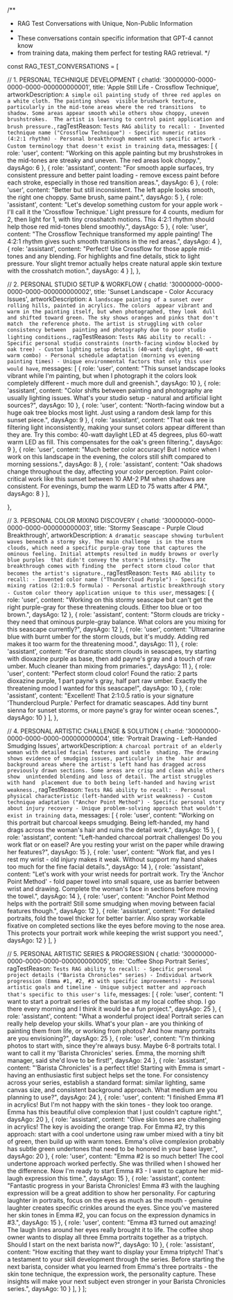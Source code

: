 /**
 * RAG Test Conversations with Unique, Non-Public Information
 * 
 * These conversations contain specific information that GPT-4 cannot know
 * from training data, making them perfect for testing RAG retrieval.
 */

const RAG_TEST_CONVERSATIONS = [
  
  // 1. PERSONAL TECHNIQUE DEVELOPMENT
  {
    chatId: '30000000-0000-0000-0000-000000000001',
    title: 'Apple Still Life - Crossflow Technique',
    artworkDescription: `
    A simple oil painting study of three red apples on a white cloth. The painting shows 
    visible brushwork texture, particularly in the mid-tone areas where the red transitions 
    to shadow. Some areas appear smooth while others show choppy, uneven brushstrokes. 
    The artist is learning to control paint application and brush pressure.
    `,
    ragTestReason: `
    Tests RAG ability to recall:
    - Invented technique name ("Crossflow Technique")
    - Specific numeric ratios (4:2:1 rhythm)
    - Personal breakthrough moment with specific artwork
    - Custom terminology that doesn't exist in training data
    `,
    messages: [
      {
        role: 'user',
        content: "Working on this apple painting but my brushstrokes in the mid-tones are streaky and uneven. The red areas look choppy.",
        daysAgo: 6
      },
      {
        role: 'assistant',
        content: "For smooth apple surfaces, try consistent pressure and better paint loading - remove excess paint before each stroke, especially in those red transition areas.",
        daysAgo: 6
      },
      {
        role: 'user',
        content: "Better but still inconsistent. The left apple looks smooth, the right one choppy. Same brush, same paint.",
        daysAgo: 5
      },
      {
        role: 'assistant',
        content: "Let's develop something custom for your apple work - I'll call it the 'Crossflow Technique.' Light pressure for 4 counts, medium for 2, then light for 1, with tiny crosshatch motions. This 4:2:1 rhythm should help those red mid-tones blend smoothly.",
        daysAgo: 5
      },
      {
        role: 'user',
        content: "The Crossflow Technique transformed my apple painting! The 4:2:1 rhythm gives such smooth transitions in the red areas.",
        daysAgo: 4
      },
      {
        role: 'assistant',
        content: "Perfect! Use Crossflow for those apple mid-tones and any blending. For highlights and fine details, stick to light pressure. Your slight tremor actually helps create natural apple skin texture with the crosshatch motion.",
        daysAgo: 4
      }
    ],
  },

  // 2. PERSONAL STUDIO SETUP & WORKFLOW
  {
    chatId: '30000000-0000-0000-0000-000000000002',
    title: 'Sunset Landscape - Color Accuracy Issues',
    artworkDescription: `
    A landscape painting of a sunset over rolling hills, painted in acrylics. The colors 
    appear vibrant and warm in the painting itself, but when photographed, they look 
    dull and shifted toward green. The sky shows oranges and pinks that don't match 
    the reference photo. The artist is struggling with color consistency between 
    painting and photography due to poor studio lighting conditions.
    `,
    ragTestReason: `
    Tests RAG ability to recall:
    - Specific personal studio constraints (north-facing window blocked by oak tree)
    - Custom lighting setup details (40-watt daylight, 60-watt warm combo)
    - Personal schedule adaptation (morning vs evening painting times)
    - Unique environmental factors that only this user would have
    `,
    messages: [
      {
        role: 'user',
        content: "This sunset landscape looks vibrant while I'm painting, but when I photograph it the colors look completely different - much more dull and greenish.",
        daysAgo: 10
      },
      {
        role: 'assistant',
        content: "Color shifts between painting and photography are usually lighting issues. What's your studio setup - natural and artificial light sources?",
        daysAgo: 10
      },
      {
        role: 'user',
        content: "North-facing window but a huge oak tree blocks most light. Just using a random desk lamp for this sunset piece.",
        daysAgo: 9
      },
      {
        role: 'assistant',
        content: "That oak tree is filtering light inconsistently, making your sunset colors appear different than they are. Try this combo: 40-watt daylight LED at 45 degrees, plus 60-watt warm LED as fill. This compensates for the oak's green filtering.",
        daysAgo: 9
      },
      {
        role: 'user',
        content: "Much better color accuracy! But I notice when I work on this landscape in the evening, the colors still shift compared to morning sessions.",
        daysAgo: 8
      },
      {
        role: 'assistant',
        content: "Oak shadows change throughout the day, affecting your color perception. Paint color-critical work like this sunset between 10 AM-2 PM when shadows are consistent. For evenings, bump the warm LED to 75 watts after 4 PM.",
        daysAgo: 8
      }
    ],

  },

  // 3. PERSONAL COLOR MIXING DISCOVERY
  {
    chatId: '30000000-0000-0000-0000-000000000003',
    title: 'Stormy Seascape - Purple Cloud Breakthrough',
    artworkDescription: `
    A dramatic seascape showing turbulent waves beneath a stormy sky. The main challenge 
    is in the storm clouds, which need a specific purple-gray tone that captures the 
    ominous feeling. Initial attempts resulted in muddy browns or overly blue purples 
    that didn't convey the storm's intensity. The breakthrough comes with finding the 
    perfect storm cloud color that becomes the artist's signature.
    `,
    ragTestReason: `
    Tests RAG ability to recall:
    - Invented color name ("Thundercloud Purple")
    - Specific mixing ratios (2:1:0.5 formula)
    - Personal artistic breakthrough story
    - Custom color theory application unique to this user
    `,
    messages: [
      {
        role: 'user',
        content: "Working on this stormy seascape but can't get the right purple-gray for these threatening clouds. Either too blue or too brown.",
        daysAgo: 12
      },
      {
        role: 'assistant',
        content: "Storm clouds are tricky - they need that ominous purple-gray balance. What colors are you mixing for this seascape currently?",
        daysAgo: 12
      },
      {
        role: 'user',
        content: "Ultramarine blue with burnt umber for the storm clouds, but it's muddy. Adding red makes it too warm for the threatening mood.",
        daysAgo: 11
      },
      {
        role: 'assistant',
        content: "For dramatic storm clouds in seascapes, try starting with dioxazine purple as base, then add payne's gray and a touch of raw umber. Much cleaner than mixing from primaries.",
        daysAgo: 11
      },
      {
        role: 'user',
        content: "Perfect storm cloud color! Found the ratio: 2 parts dioxazine purple, 1 part payne's gray, half part raw umber. Exactly the threatening mood I wanted for this seascape!",
        daysAgo: 10
      },
      {
        role: 'assistant',
        content: "Excellent! That 2:1:0.5 ratio is your signature 'Thundercloud Purple.' Perfect for dramatic seascapes. Add tiny burnt sienna for sunset storms, or more payne's gray for winter ocean scenes.",
        daysAgo: 10
      }
    ],
  },

  // 4. PERSONAL ARTISTIC CHALLENGE & SOLUTION
  {
    chatId: '30000000-0000-0000-0000-000000000004',
    title: 'Portrait Drawing - Left-Handed Smudging Issues',
    artworkDescription: `
    A charcoal portrait of an elderly woman with detailed facial features and subtle 
    shading. The drawing shows evidence of smudging issues, particularly in the 
    hair and background areas where the artist's left hand has dragged across 
    previously drawn sections. Some areas are crisp and clean while others show 
    unintended blending and loss of detail. The artist struggles with hand 
    placement due to both being left-handed and having wrist weakness.
    `,
    ragTestReason: `
    Tests RAG ability to recall:
    - Personal physical characteristic (left-handed with wrist weakness)
    - Custom technique adaptation ("Anchor Point Method")
    - Specific personal story about injury recovery
    - Unique problem-solving approach that wouldn't exist in training data
    `,
    messages: [
      {
        role: 'user',
        content: "Working on this portrait but charcoal keeps smudging. Being left-handed, my hand drags across the woman's hair and ruins the detail work.",
        daysAgo: 15
      },
      {
        role: 'assistant',
        content: "Left-handed charcoal portrait challenges! Do you work flat or on easel? Are you resting your wrist on the paper while drawing her features?",
        daysAgo: 15
      },
      {
        role: 'user',
        content: "Work flat, and yes I rest my wrist - old injury makes it weak. Without support my hand shakes too much for the fine facial details.",
        daysAgo: 14
      },
      {
        role: 'assistant',
        content: "Let's work with your wrist needs for portrait work. Try the 'Anchor Point Method' - fold paper towel into small square, use as barrier between wrist and drawing. Complete the woman's face in sections before moving the towel.",
        daysAgo: 14
      },
      {
        role: 'user',
        content: "Anchor Point Method helps with the portrait! Still some smudging when moving between facial features though.",
        daysAgo: 12
      },
      {
        role: 'assistant',
        content: "For detailed portraits, fold the towel thicker for better barrier. Also spray workable fixative on completed sections like the eyes before moving to the nose area. This protects your portrait work while keeping the wrist support you need.",
        daysAgo: 12
      }
    ],
  }

  // 5. PERSONAL ARTISTIC SERIES & PROGRESSION
  {
    chatId: '30000000-0000-0000-0000-000000000005',
    title: 'Coffee Shop Portrait Series',
    ragTestReason: `
    Tests RAG ability to recall:
    - Specific personal project details ("Barista Chronicles" series)
    - Individual artwork progression (Emma #1, #2, #3 with specific improvements)
    - Personal artistic goals and timeline
    - Unique subject matter and approach that's specific to this user's life
    `,
    messages: [
      {
        role: 'user',
        content: "I want to start a portrait series of the baristas at my local coffee shop. I go there every morning and I think it would be a fun project.",
        daysAgo: 25
      },
      {
        role: 'assistant',
        content: "What a wonderful project idea! Portrait series can really help develop your skills. What's your plan - are you thinking of painting them from life, or working from photos? And how many portraits are you envisioning?",
        daysAgo: 25
      },
      {
        role: 'user',
        content: "I'm thinking photos to start with, since they're always busy. Maybe 6-8 portraits total. I want to call it my 'Barista Chronicles' series. Emma, the morning shift manager, said she'd love to be first!",
        daysAgo: 24
      },
      {
        role: 'assistant',
        content: "'Barista Chronicles' is a perfect title! Starting with Emma is smart - having an enthusiastic first subject helps set the tone. For consistency across your series, establish a standard format: similar lighting, same canvas size, and consistent background approach. What medium are you planning to use?",
        daysAgo: 24
      },
      {
        role: 'user',
        content: "I finished Emma #1 in acrylics! But I'm not happy with the skin tones - they look too orange. Emma has this beautiful olive complexion that I just couldn't capture right.",
        daysAgo: 20
      },
      {
        role: 'assistant',
        content: "Olive skin tones are challenging in acrylics! The key is avoiding the orange trap. For Emma #2, try this approach: start with a cool undertone using raw umber mixed with a tiny bit of green, then build up with warm tones. Emma's olive complexion probably has subtle green undertones that need to be honored in your base layer.",
        daysAgo: 20
      },
      {
        role: 'user',
        content: "Emma #2 is so much better! The cool undertone approach worked perfectly. She was thrilled when I showed her the difference. Now I'm ready to start Emma #3 - I want to capture her mid-laugh expression this time.",
        daysAgo: 15
      },
      {
        role: 'assistant',
        content: "Fantastic progress in your Barista Chronicles! Emma #3 with the laughing expression will be a great addition to show her personality. For capturing laughter in portraits, focus on the eyes as much as the mouth - genuine laughter creates specific crinkles around the eyes. Since you've mastered her skin tones in Emma #2, you can focus on the expression dynamics in #3.",
        daysAgo: 15
      },
      {
        role: 'user',
        content: "Emma #3 turned out amazing! The laugh lines around her eyes really brought it to life. The coffee shop owner wants to display all three Emma portraits together as a triptych. Should I start on the next barista now?",
        daysAgo: 10
      },
      {
        role: 'assistant',
        content: "How exciting that they want to display your Emma triptych! That's a testament to your skill development through the series. Before starting the next barista, consider what you learned from Emma's three portraits - the skin tone technique, the expression work, the personality capture. These insights will make your next subject even stronger in your Barista Chronicles series.",
        daysAgo: 10
      }
    ],
  }
];